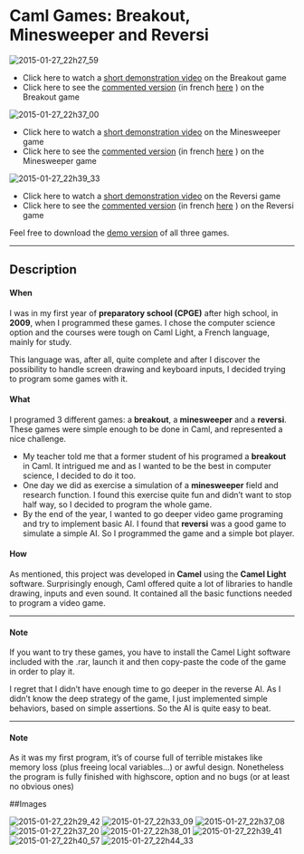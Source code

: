 ﻿# Caml Games: Breakout, Minesweeper and Reversi

![2015-01-27_22h27_59](https://cloud.githubusercontent.com/assets/10437041/5927873/3aab0a44-a676-11e4-85d1-c4888c5ef551.png)

*  Click here to watch a [short demonstration video](http://youtu.be/vGz4a0TpPSU) on the Breakout game
*  Click here to see the [commented version](http://youtu.be/LD_GZ1JWaEA) (in french [here](http://youtu.be/wlOt6JpexoM) ) on the Breakout game

![2015-01-27_22h37_00](https://cloud.githubusercontent.com/assets/10437041/5927876/3ab0cede-a676-11e4-9332-d24b531314c9.png)

*  Click here to watch a [short demonstration video]( http://youtu.be/Uav7vnWjl8w) on the Minesweeper game
*  Click here to see the [commented version](http://youtu.be/wSZC3ZyAF3k) (in french [here](http://youtu.be/_CUyMi8b31U) ) on the Minesweeper game

![2015-01-27_22h39_33](https://cloud.githubusercontent.com/assets/10437041/5927880/3ac873ea-a676-11e4-838e-5cac9d95c7a5.png)

*  Click here to watch a [short demonstration video](http://youtu.be/IrptPMwwKO0) on the Reversi game
*  Click here to see the [commented version](http://youtu.be/xfGlxHdadtc) (in french [here](http://youtu.be/nwX3ZYdrvzI) ) on the Reversi game


Feel free to download the [demo version](https://github.com/OlivierDeBouclans/2009-Caml-Games/raw/master/TryMe-CamlGames.rar) of all three games.

---

## Description

#### When

I was in my first year of **preparatory school (CPGE)** after high school, in **2009**, when I programmed these games. I chose the computer science option and the courses were tough on Caml Light, a French language, mainly for study.

This language was, after all, quite complete and after I discover the possibility to handle screen drawing and keyboard inputs, I decided trying to program some games with it.

#### What

I programed 3 different games: a **breakout**, a **minesweeper** and a **reversi**.  These games were simple enough to be done in Caml, and represented a nice challenge.

* My teacher told me that a former student of his programed a **breakout** in Caml. It intrigued me and as I wanted to be the best in computer science, I decided to do it too. 
* One day we did as exercise a simulation of a **minesweeper** field and research function. I found this exercise quite fun and didn’t want to stop half way, so I decided to program the whole game. 
* By the end of the year, I wanted to go deeper video game programing and try to implement basic AI. I found that **reversi** was a good game to simulate a simple AI. So I programmed the game and a simple bot player. 

#### How

As mentioned, this project was developed in **Camel** using the **Camel Light** software. Surprisingly enough, Caml offered quite a lot of libraries to handle drawing, inputs and even sound. It contained all the basic functions needed to program a video game.

---

#### Note

If you want to try these games, you have to install the Camel Light software included with the .rar, launch it and then copy-paste the code of the game in order to play it.

I regret that I didn’t have enough time to go deeper in the reverse AI. As I didn’t know the deep strategy of the game, I just implemented simple behaviors, based on simple assertions. So the AI is quite easy to beat.

---

#### Note

As it was my first program, it’s of course full of terrible mistakes like memory loss (plus freeing local variables…) or awful design. Nonetheless the program is fully finished with highscore, option and no bugs (or at least no obvious ones)

##Images

![2015-01-27_22h29_42](https://cloud.githubusercontent.com/assets/10437041/5927874/3aade58e-a676-11e4-9310-f0e40b1540d9.png)
![2015-01-27_22h33_09](https://cloud.githubusercontent.com/assets/10437041/5927875/3aae4c22-a676-11e4-9a2e-585ef4631175.png)
![2015-01-27_22h37_08](https://cloud.githubusercontent.com/assets/10437041/5927877/3ab338ea-a676-11e4-891e-97cd13858896.png)
![2015-01-27_22h37_20](https://cloud.githubusercontent.com/assets/10437041/5927878/3ab5dd98-a676-11e4-81f9-c2162a6fd435.png)
![2015-01-27_22h38_01](https://cloud.githubusercontent.com/assets/10437041/5927879/3ac3cf3e-a676-11e4-9ec4-1717996a2926.png)
![2015-01-27_22h39_41](https://cloud.githubusercontent.com/assets/10437041/5927881/3acbafce-a676-11e4-82c1-a5ecaaf4a5a1.png)
![2015-01-27_22h40_57](https://cloud.githubusercontent.com/assets/10437041/5927882/3acd5e96-a676-11e4-95f5-4bb729adccee.png)
![2015-01-27_22h44_33](https://cloud.githubusercontent.com/assets/10437041/5927883/3ad0f61e-a676-11e4-9d47-23f1f3bab919.png)
